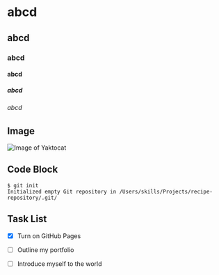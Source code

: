 # abcd
## abcd
### abcd
#### abcd
##### abcd
###### abcd
## Image
![Image of Yaktocat](https://octodex.github.com/images/yaktocat.png)

## Code Block
```
$ git init
Initialized empty Git repository in /Users/skills/Projects/recipe-repository/.git/
```

## Task List
- [x] Turn on GitHub Pages
- [ ] Outline my portfolio
- [ ] Introduce myself to the world

